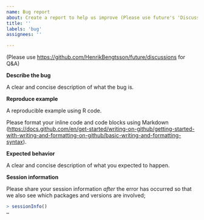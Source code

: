 ```yaml
---
name: Bug report
about: Create a report to help us improve (Please use future's 'Discussions' for Q&A)
title: ''
labels: 'bug'
assignees: ''

---
```

(Please use <https://github.com/HenrikBengtsson/future/discussions>
for Q&A)


**Describe the bug**

A clear and concise description of what the bug is.  


**Reproduce example**

A reproducible example using R code.

Please format your inline code and code blocks using Markdown
(<https://docs.github.com/en/get-started/writing-on-github/getting-started-with-writing-and-formatting-on-github/basic-writing-and-formatting-syntax>).


**Expected behavior**

A clear and concise description of what you expected to happen.


**Session information**

Please share your session information *after* the error has occurred
so that we also see which packages and versions are involved;

```r
> sessionInfo()
…
```
